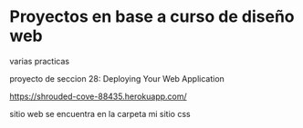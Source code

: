 # Proyectos en base a curso de diseño web 
varias practicas


proyecto de seccion 28: Deploying Your Web Application

https://shrouded-cove-88435.herokuapp.com/


sitio web se encuentra en la carpeta mi sitio css 
